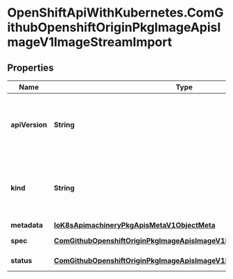 # OpenShiftApiWithKubernetes.ComGithubOpenshiftOriginPkgImageApisImageV1ImageStreamImport

## Properties
Name | Type | Description | Notes
------------ | ------------- | ------------- | -------------
**apiVersion** | **String** | APIVersion defines the versioned schema of this representation of an object. Servers should convert recognized schemas to the latest internal value, and may reject unrecognized values. More info: http://releases.k8s.io/HEAD/docs/devel/api-conventions.md#resources | [optional] 
**kind** | **String** | Kind is a string value representing the REST resource this object represents. Servers may infer this from the endpoint the client submits requests to. Cannot be updated. In CamelCase. More info: http://releases.k8s.io/HEAD/docs/devel/api-conventions.md#types-kinds | [optional] 
**metadata** | [**IoK8sApimachineryPkgApisMetaV1ObjectMeta**](IoK8sApimachineryPkgApisMetaV1ObjectMeta.md) | Standard object&#39;s metadata. | [optional] 
**spec** | [**ComGithubOpenshiftOriginPkgImageApisImageV1ImageStreamImportSpec**](ComGithubOpenshiftOriginPkgImageApisImageV1ImageStreamImportSpec.md) | Spec is a description of the images that the user wishes to import | 
**status** | [**ComGithubOpenshiftOriginPkgImageApisImageV1ImageStreamImportStatus**](ComGithubOpenshiftOriginPkgImageApisImageV1ImageStreamImportStatus.md) | Status is the the result of importing the image | 


